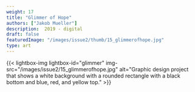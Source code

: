 ```yaml
---
weight: 17
title: "Glimmer of Hope"
authors: ["Jakob Mueller"]
description:  2019 - digital
draft: false
featuredImage: "/images/issue2/thumb/15_glimmerofhope.jpg"
type: art
---
```


{{< lightbox-img lightbox-id="glimmer" img-src="/images/issue2/15_glimmerofhope.jpg" alt="Graphic design project that shows a white background with a rounded rectangle with a black bottom and blue, red, and yellow top." >}}
